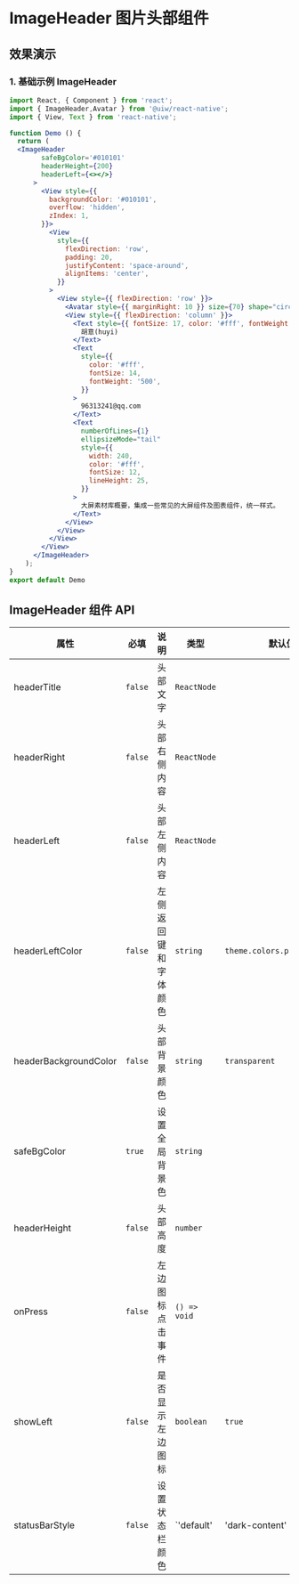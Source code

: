 # ImageHeader 图片头部组件

## 效果演示

### 1. 基础示例 ImageHeader

<!--DemoStart-->
```jsx mdx:preview&background=#bebebe29
import React, { Component } from 'react';
import { ImageHeader,Avatar } from '@uiw/react-native';
import { View, Text } from 'react-native';

function Demo () {
  return (
  <ImageHeader
        safeBgColor='#010101'
        headerHeight={200}
        headerLeft={<></>}
      >
        <View style={{
          backgroundColor: '#010101',
          overflow: 'hidden',
          zIndex: 1,
        }}>
          <View
            style={{
              flexDirection: 'row',
              padding: 20,
              justifyContent: 'space-around',
              alignItems: 'center',
            }}
          >
            <View style={{ flexDirection: 'row' }}>
              <Avatar style={{ marginRight: 10 }} size={70} shape="circle" src="https://avatars.githubusercontent.com/u/32630937?v=4" />
              <View style={{ flexDirection: 'column' }}>
                <Text style={{ fontSize: 17, color: '#fff', fontWeight: '500', lineHeight: 30 }}>
                  胡意(huyi)
                </Text>
                <Text
                  style={{
                    color: '#fff',
                    fontSize: 14,
                    fontWeight: '500',
                  }}
                >
                  96313241@qq.com
                </Text>
                <Text
                  numberOfLines={1}
                  ellipsizeMode="tail"
                  style={{
                    width: 240,
                    color: '#fff',
                    fontSize: 12,
                    lineHeight: 25,
                  }}
                >
                  大屏素材库概要，集成一些常见的大屏组件及图表组件，统一样式。
                </Text>
              </View>
            </View>
          </View>
        </View>
      </ImageHeader>
    );
}
export default Demo
```
<!--End-->

## ImageHeader 组件 API

| 属性                  | 必填    | 说明                 | 类型                  | 默认值                      |
| --------------------- | ------- | -------------------- | --------------------- | --------------------------- |
| headerTitle           | `false` | 头部文字             | `ReactNode`           |                             |
| headerRight           | `false` | 头部右侧内容         | `ReactNode`           |                             |
| headerLeft            | `false` | 头部左侧内容         | `ReactNode`           |                             |
| headerLeftColor       | `false` | 左侧返回键和字体颜色 | `string`              | `theme.colors.primaryColor` |
| headerBackgroundColor | `false` | 头部背景颜色         | `string`              | `transparent`               |
| safeBgColor           | `true`  | 设置全局背景色         | `string`             |                             |
| headerHeight          | `false` | 头部高度             | `number`              |                             |
| onPress               | `false` | 左边图标点击事件     | `() => void`          |                             |
| showLeft              | `false` | 是否显示左边图标     | `boolean`             | `true`                      |
| statusBarStyle        | `false` | 设置状态栏颜色      | `'default' | 'dark-content' | 'light-content'` | `default` |

<!-- ## AnimateHeader 组件 API

| 属性 | 必填 | 说明 | 类型 | 默认值 |
| --- | --- | --- | --- | --- |
| headerTitle | `true` | 头部文字 | `string` |  |
| headerTitleStyle | `false` | 头部文字样式 | `TextStyle` |  |
| scrollY | `false` | 滚动距离 | `Animated.SharedValue<number>` | `0` |
| scrollHeight | `false` | 纵向滚动到哪个值时显示 `ImageHeader` | `number` | `300` |
| headerHeight | `true` | 头部高度 | `number` |  |
| headerRight | `false` | 头部右侧内容 | `ReactNode` |  |
| headerLeft | `false` | 头部左侧内容 | `ReactNode` |  |
| headerLeftColor | `false` | 左侧返回键和字体颜色 | `string` | `theme.colors.primaryColor` |
| headerBackgroundColor | `false` | 头部背景颜色 | `string` | `transparent` |
| onPress | `false` | 左边按钮点击事件 | `() => void` |  |
| showLeft | `false` | 是否显示左边图标 | `boolean` | `true` | -->
